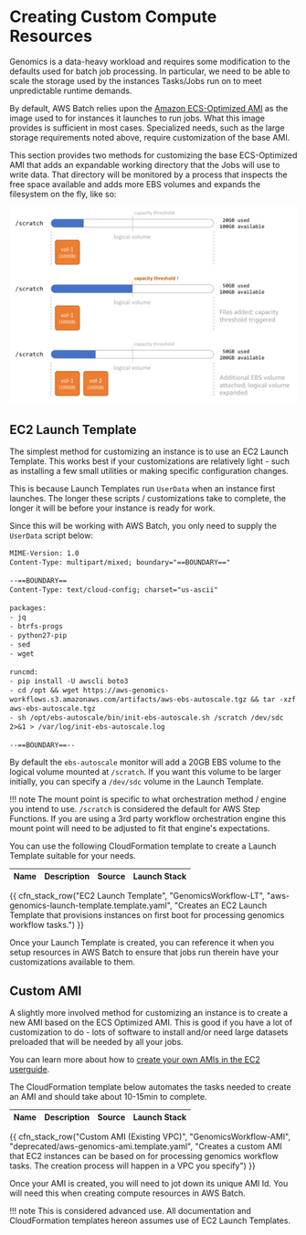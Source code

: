# Creating Custom Compute Resources

Genomics is a data-heavy workload and requires some modification to the defaults
used for batch job processing. In particular, we need to be able to scale the
storage used by the instances Tasks/Jobs run on to meet unpredictable runtime 
demands.

By default, AWS Batch relies upon the [Amazon ECS-Optimized AMI](https://docs.aws.amazon.com/AmazonECS/latest/developerguide/ecs-optimized_AMI.html)
as the image used to for instances it launches to run jobs.  What this image 
provides is sufficient in most cases.  Specialized needs, such as the large 
storage requirements noted above, require customization of the base AMI.

This section provides two methods for customizing the base ECS-Optimized AMI 
that adds an expandable working directory that the Jobs will use to write data.
That directory will be monitored by a process that inspects the free space 
available and adds more EBS volumes and expands the filesystem on the fly, like so:

![Autoscaling EBS storage](images/ebs-autoscale.png)

## EC2 Launch Template

The simplest method for customizing an instance is to use an EC2 Launch Template.
This works best if your customizations are relatively light - such as installing
a few small utilities or making specific configuration changes.

This is because Launch Templates run `UserData` when an instance first launches.
The longer these scripts / customizations take to complete, the longer it will
be before your instance is ready for work.

Since this will be working with AWS Batch, you only need to supply the `UserData`
script below:

```text
MIME-Version: 1.0
Content-Type: multipart/mixed; boundary="==BOUNDARY=="

--==BOUNDARY==
Content-Type: text/cloud-config; charset="us-ascii"

packages:
- jq
- btrfs-progs
- python27-pip
- sed
- wget

runcmd:
- pip install -U awscli boto3
- cd /opt && wget https://aws-genomics-workflows.s3.amazonaws.com/artifacts/aws-ebs-autoscale.tgz && tar -xzf aws-ebs-autoscale.tgz
- sh /opt/ebs-autoscale/bin/init-ebs-autoscale.sh /scratch /dev/sdc  2>&1 > /var/log/init-ebs-autoscale.log

--==BOUNDARY==--
```

By default the `ebs-autoscale` monitor will add a 20GB EBS volume to the logical volume
mounted at `/scratch`.  If you want this volume to be larger initially, you can
specify a `/dev/sdc` volume in the Launch Template.

!!! note
    The mount point is specific to what orchestration method / engine you intend
    to use.  `/scratch` is considered the default for AWS Step Functions.  If you
    are using a 3rd party workflow orchestration engine this mount point will need
    to be adjusted to fit that engine's expectations.

You can use the following CloudFormation template to create a Launch Template
suitable for your needs.

| Name | Description | Source | Launch Stack |
| -- | -- | :--: | :--: |
{{ cfn_stack_row("EC2 Launch Template", "GenomicsWorkflow-LT", "aws-genomics-launch-template.template.yaml", "Creates an EC2 Launch Template that provisions instances on first boot for processing genomics workflow tasks.") }}

Once your Launch Template is created, you can reference it when you setup resources
in AWS Batch to ensure that jobs run therein have your customizations available
to them.

## Custom AMI

A slightly more involved method for customizing an instance is
to create a new AMI based on the ECS Optimized AMI.  This is good if you have 
a lot of customization to do - lots of software to install and/or need large 
datasets preloaded that will be needed by all your jobs.

You can learn more about how to [create your own AMIs in the EC2 userguide](https://docs.aws.amazon.com/AWSEC2/latest/UserGuide/AMIs.html).

The CloudFormation template below automates the tasks needed to create an AMI and should take about 10-15min to complete.

| Name | Description | Source | Launch Stack |
| -- | -- | :--: | :--: |
{{ cfn_stack_row("Custom AMI (Existing VPC)", "GenomicsWorkflow-AMI", "deprecated/aws-genomics-ami.template.yaml", "Creates a custom AMI that EC2 instances can be based on for processing genomics workflow tasks.  The creation process will happen in a VPC you specify") }}

Once your AMI is created, you will need to jot down its unique AMI Id.  You will
need this when creating compute resources in AWS Batch.

!!! note
    This is considered advanced use.  All documentation and CloudFormation templates hereon assumes use of EC2 Launch Templates.